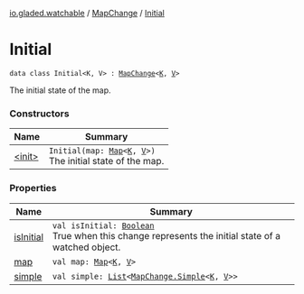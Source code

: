 [io.gladed.watchable](../../index.md) / [MapChange](../index.md) / [Initial](./index.md)

# Initial

`data class Initial<K, V> : `[`MapChange`](../index.md)`<`[`K`](index.md#K)`, `[`V`](index.md#V)`>`

The initial state of the map.

### Constructors

| Name | Summary |
|---|---|
| [&lt;init&gt;](-init-.md) | `Initial(map: `[`Map`](https://kotlinlang.org/api/latest/jvm/stdlib/kotlin.collections/-map/index.html)`<`[`K`](index.md#K)`, `[`V`](index.md#V)`>)`<br>The initial state of the map. |

### Properties

| Name | Summary |
|---|---|
| [isInitial](is-initial.md) | `val isInitial: `[`Boolean`](https://kotlinlang.org/api/latest/jvm/stdlib/kotlin/-boolean/index.html)<br>True when this change represents the initial state of a watched object. |
| [map](map.md) | `val map: `[`Map`](https://kotlinlang.org/api/latest/jvm/stdlib/kotlin.collections/-map/index.html)`<`[`K`](index.md#K)`, `[`V`](index.md#V)`>` |
| [simple](simple.md) | `val simple: `[`List`](https://kotlinlang.org/api/latest/jvm/stdlib/kotlin.collections/-list/index.html)`<`[`MapChange.Simple`](../-simple/index.md)`<`[`K`](index.md#K)`, `[`V`](index.md#V)`>>` |
